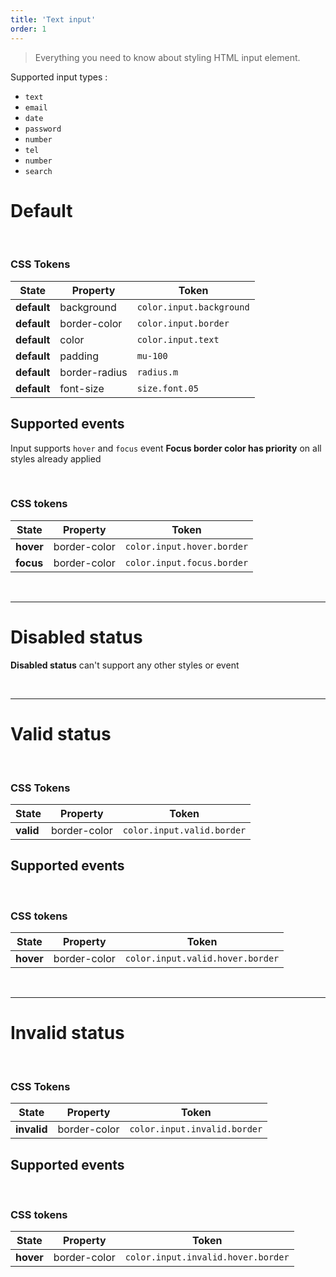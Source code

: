 ```yaml
---
title: 'Text input'
order: 1
---
```


> Everything you need to know about styling HTML input element.

<hintitem>
    Supported input types :
    <ul>
        <li><code>text</code></li>
        <li><code>email</code></li>
        <li><code>date</code></li>
        <li><code>password</code></li>
        <li><code>number</code></li>
        <li><code>tel</code></li>
        <li><code>number</code></li>
        <li><code>search</code></li>
    </ul>
</hintitem>

# Default

<pattern path="src/pages/Components/Atoms/text-input/Previews/input-default"></pattern>

<br/>

### CSS Tokens

| State       | Property      | Token                    |
| ----------- | ------------- | ------------------------ |
| **default** | background    | `color.input.background` |
| **default** | border-color  | `color.input.border`     |
| **default** | color         | `color.input.text`       |
| **default** | padding       | `mu-100`                 |
| **default** | border-radius | `radius.m`               |
| **default** | font-size     | `size.font.05`           |

## Supported events

<hintitem>
    Input supports <code>hover</code> and <code>focus</code> event
</hintitem>

<hintitem>
    <strong>Focus border color has priority</strong> on all styles already applied
</hintitem>

<br/>

<pattern path="src/pages/Components/Atoms/text-input/Previews/input-default-event"></pattern>

<br/>

### CSS tokens

| State     | Property     | Token                      |
| --------- | ------------ | -------------------------- |
| **hover** | border-color | `color.input.hover.border` |
| **focus** | border-color | `color.input.focus.border` |

<br/>

---

# Disabled status

<hintitem dont=true>
    <strong>Disabled status</strong> can't support any other styles or event
</hintitem>

<br/>

<pattern path="src/pages/Components/Atoms/text-input/Previews/input-default-disabled"></pattern>

<br/>

---

# Valid status

<pattern path="src/pages/Components/Atoms/text-input/Previews/input-valid"></pattern>

<br/>

### CSS Tokens

| State     | Property     | Token                      |
| --------- | ------------ | -------------------------- |
| **valid** | border-color | `color.input.valid.border` |

## Supported events

<pattern path="src/pages/Components/Atoms/text-input/Previews/input-valid-event"></pattern>

<br/>

### CSS tokens

| State     | Property     | Token                            |
| --------- | ------------ | -------------------------------- |
| **hover** | border-color | `color.input.valid.hover.border` |

<br/>

---

# Invalid status

<pattern path="src/pages/Components/Atoms/text-input/Previews/input-invalid"></pattern>

<br/>

### CSS Tokens

| State       | Property     | Token                        |
| ----------- | ------------ | ---------------------------- |
| **invalid** | border-color | `color.input.invalid.border` |

## Supported events

<pattern path="src/pages/Components/Atoms/text-input/Previews/input-invalid-event"></pattern>

<br/>

### CSS tokens

| State     | Property     | Token                              |
| --------- | ------------ | ---------------------------------- |
| **hover** | border-color | `color.input.invalid.hover.border` |
